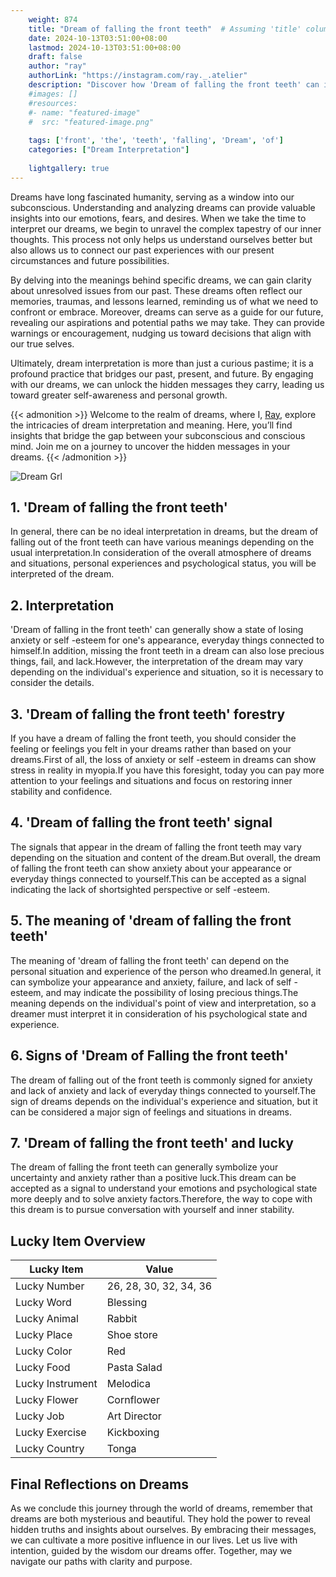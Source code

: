 ```yaml
---
    weight: 874
    title: "Dream of falling the front teeth"  # Assuming 'title' column exists
    date: 2024-10-13T03:51:00+08:00
    lastmod: 2024-10-13T03:51:00+08:00
    draft: false
    author: "ray"
    authorLink: "https://instagram.com/ray._.atelier"
    description: "Discover how 'Dream of falling the front teeth' can interpret your future and uncover its significant meanings in your life."
    #images: []
    #resources:
    #- name: "featured-image"
    #  src: "featured-image.png"
    
    tags: ['front', 'the', 'teeth', 'falling', 'Dream', 'of']
    categories: ["Dream Interpretation"]
    
    lightgallery: true
---
```

    
Dreams have long fascinated humanity, serving as a window into our subconscious. Understanding and analyzing dreams can provide valuable insights into our emotions, fears, and desires. When we take the time to interpret our dreams, we begin to unravel the complex tapestry of our inner thoughts. This process not only helps us understand ourselves better but also allows us to connect our past experiences with our present circumstances and future possibilities.

By delving into the meanings behind specific dreams, we can gain clarity about unresolved issues from our past. These dreams often reflect our memories, traumas, and lessons learned, reminding us of what we need to confront or embrace. Moreover, dreams can serve as a guide for our future, revealing our aspirations and potential paths we may take. They can provide warnings or encouragement, nudging us toward decisions that align with our true selves.

Ultimately, dream interpretation is more than just a curious pastime; it is a profound practice that bridges our past, present, and future. By engaging with our dreams, we can unlock the hidden messages they carry, leading us toward greater self-awareness and personal growth.

{{< admonition >}}
Welcome to the realm of dreams, where I, [Ray](https://instagram.com/ray._.atelier), explore the intricacies of dream interpretation and meaning. Here, you’ll find insights that bridge the gap between your subconscious and conscious mind. Join me on a journey to uncover the hidden messages in your dreams.
{{< /admonition >}}

![Dream Grl](https://cdn.pixabay.com/photo/2017/11/02/03/35/gothic-2910057_1280.jpg "Dream Grl")

## 1. 'Dream of falling the front teeth'
In general, there can be no ideal interpretation in dreams, but the dream of falling out of the front teeth can have various meanings depending on the usual interpretation.In consideration of the overall atmosphere of dreams and situations, personal experiences and psychological status, you will be interpreted of the dream.

## 2. Interpretation
'Dream of falling in the front teeth' can generally show a state of losing anxiety or self -esteem for one's appearance, everyday things connected to himself.In addition, missing the front teeth in a dream can also lose precious things, fail, and lack.However, the interpretation of the dream may vary depending on the individual's experience and situation, so it is necessary to consider the details.

## 3. 'Dream of falling the front teeth' forestry
If you have a dream of falling the front teeth, you should consider the feeling or feelings you felt in your dreams rather than based on your dreams.First of all, the loss of anxiety or self -esteem in dreams can show stress in reality in myopia.If you have this foresight, today you can pay more attention to your feelings and situations and focus on restoring inner stability and confidence.

## 4. 'Dream of falling the front teeth' signal
The signals that appear in the dream of falling the front teeth may vary depending on the situation and content of the dream.But overall, the dream of falling the front teeth can show anxiety about your appearance or everyday things connected to yourself.This can be accepted as a signal indicating the lack of shortsighted perspective or self -esteem.

## 5. The meaning of 'dream of falling the front teeth'
The meaning of 'dream of falling the front teeth' can depend on the personal situation and experience of the person who dreamed.In general, it can symbolize your appearance and anxiety, failure, and lack of self -esteem, and may indicate the possibility of losing precious things.The meaning depends on the individual's point of view and interpretation, so a dreamer must interpret it in consideration of his psychological state and experience.

## 6. Signs of 'Dream of Falling the front teeth'
The dream of falling out of the front teeth is commonly signed for anxiety and lack of anxiety and lack of everyday things connected to yourself.The sign of dreams depends on the individual's experience and situation, but it can be considered a major sign of feelings and situations in dreams.

## 7. 'Dream of falling the front teeth' and lucky
The dream of falling the front teeth can generally symbolize your uncertainty and anxiety rather than a positive luck.This dream can be accepted as a signal to understand your emotions and psychological state more deeply and to solve anxiety factors.Therefore, the way to cope with this dream is to pursue conversation with yourself and inner stability.

## Lucky Item Overview
| Lucky Item          | Value              |
|---------------|--------------------|
| Lucky Number        | 26, 28, 30, 32, 34, 36  |
| Lucky Word          | Blessing |
| Lucky Animal        | Rabbit |
| Lucky Place         | Shoe store     |
| Lucky Color         | Red     |
| Lucky Food          | Pasta Salad      |
| Lucky Instrument    | Melodica |
| Lucky Flower        | Cornflower    |
| Lucky Job           | Art Director       |
| Lucky Exercise      | Kickboxing  |
| Lucky Country       | Tonga    |


##  Final Reflections on Dreams

As we conclude this journey through the world of dreams, remember that dreams are both mysterious and beautiful. They hold the power to reveal hidden truths and insights about ourselves. By embracing their messages, we can cultivate a more positive influence in our lives. Let us live with intention, guided by the wisdom our dreams offer. Together, may we navigate our paths with clarity and purpose.
